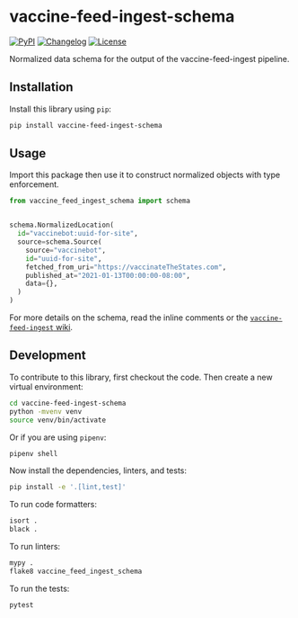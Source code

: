 # vaccine-feed-ingest-schema

[![PyPI](https://img.shields.io/pypi/v/vaccine-feed-ingest-schema.svg)](https://pypi.org/project/vaccine-feed-ingest-schema/)
[![Changelog](https://img.shields.io/github/v/release/CAVaccineInventory/vaccine-feed-ingest-schema?include_prereleases&label=changelog)](https://github.com/CAVaccineInventory/vaccine-feed-ingest-schema/releases)
[![License](https://img.shields.io/badge/license-MIT-blue.svg)](https://github.com/CAVaccineInventory/vaccine-feed-ingest-schema/blob/main/LICENSE)

Normalized data schema for the output of the vaccine-feed-ingest pipeline.

## Installation

Install this library using `pip`:

```sh
pip install vaccine-feed-ingest-schema
```

## Usage

Import this package then use it to construct normalized objects with type
enforcement.

```python
from vaccine_feed_ingest_schema import schema


schema.NormalizedLocation(
  id="vaccinebot:uuid-for-site",
  source=schema.Source(
    source="vaccinebot",
    id="uuid-for-site",
    fetched_from_uri="https://vaccinateTheStates.com",
    published_at="2021-01-13T00:00:00-08:00",
    data={},
  )
)
```

For more details on the schema, read the inline comments or the
[`vaccine-feed-ingest` wiki](https://github.com/CAVaccineInventory/vaccine-feed-ingest/wiki/Normalized-Location-Schema).

## Development

To contribute to this library, first checkout the code. Then create a new
virtual environment:

```sh
cd vaccine-feed-ingest-schema
python -mvenv venv
source venv/bin/activate
```

Or if you are using `pipenv`:

```sh
pipenv shell
```

Now install the dependencies, linters, and tests:

```sh
pip install -e '.[lint,test]'
```

To run code formatters:

```sh
isort .
black .
```

To run linters:

```sh
mypy .
flake8 vaccine_feed_ingest_schema
```

To run the tests:

```sh
pytest
```
